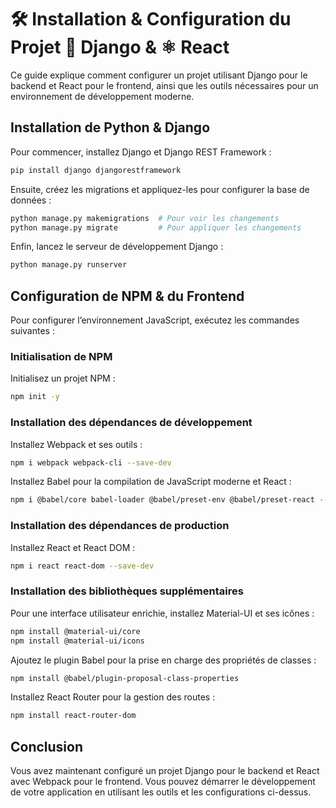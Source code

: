# 🛠️ Installation & Configuration du Projet 🐍 Django & ⚛️ React

Ce guide explique comment configurer un projet utilisant Django pour le backend et React pour le frontend, ainsi que les outils nécessaires pour un environnement de développement moderne.

## Installation de Python & Django

Pour commencer, installez Django et Django REST Framework :

```bash
pip install django djangorestframework
```

Ensuite, créez les migrations et appliquez-les pour configurer la base de données :

```bash
python manage.py makemigrations  # Pour voir les changements
python manage.py migrate         # Pour appliquer les changements
```

Enfin, lancez le serveur de développement Django :

```bash
python manage.py runserver
```

## Configuration de NPM & du Frontend

Pour configurer l’environnement JavaScript, exécutez les commandes suivantes :

### Initialisation de NPM

Initialisez un projet NPM :

```bash
npm init -y
```

### Installation des dépendances de développement

Installez Webpack et ses outils :

```bash
npm i webpack webpack-cli --save-dev
```

Installez Babel pour la compilation de JavaScript moderne et React :

```bash
npm i @babel/core babel-loader @babel/preset-env @babel/preset-react --save-dev
```

### Installation des dépendances de production

Installez React et React DOM :

```bash
npm i react react-dom --save-dev
```

### Installation des bibliothèques supplémentaires

Pour une interface utilisateur enrichie, installez Material-UI et ses icônes :

```bash
npm install @material-ui/core
npm install @material-ui/icons
```

Ajoutez le plugin Babel pour la prise en charge des propriétés de classes :

```bash
npm install @babel/plugin-proposal-class-properties
```

Installez React Router pour la gestion des routes :

```bash
npm install react-router-dom
```

## Conclusion

Vous avez maintenant configuré un projet Django pour le backend et React avec Webpack pour le frontend. Vous pouvez démarrer le développement de votre application en utilisant les outils et les configurations ci-dessus.

